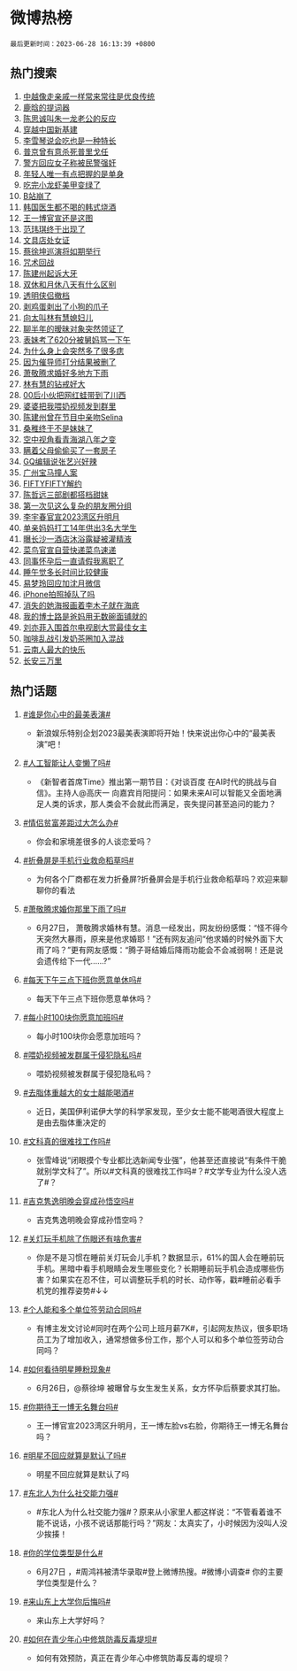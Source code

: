 # 微博热榜

`最后更新时间：2023-06-28 16:13:39 +0800`

## 热门搜索

1. [中越像走亲戚一样常来常往是优良传统](https://m.weibo.cn/search?containerid=100103type%3D1%26t%3D10%26q%3D%23%E4%B8%AD%E8%B6%8A%E5%83%8F%E8%B5%B0%E4%BA%B2%E6%88%9A%E4%B8%80%E6%A0%B7%E5%B8%B8%E6%9D%A5%E5%B8%B8%E5%BE%80%E6%98%AF%E4%BC%98%E8%89%AF%E4%BC%A0%E7%BB%9F%23&stream_entry_id=51&isnewpage=1&extparam=seat%3D1%26dgr%3D0%26stream_entry_id%3D51%26c_type%3D51%26filter_type%3Drealtimehot%26pos%3D0%26cate%3D10103%26display_time%3D1687940018%26pre_seqid%3D168794001830001806183&luicode=10000011&lfid=106003type%253D25%2526t%253D3%2526disable_hot%253D1%2526filter_type%253Drealtimehot)
1. [鹿晗的提词器](https://m.weibo.cn/search?containerid=100103type%3D1%26t%3D10%26q%3D%23%E9%B9%BF%E6%99%97%E7%9A%84%E6%8F%90%E8%AF%8D%E5%99%A8%23&stream_entry_id=31&isnewpage=1&extparam=seat%3D1%26lcate%3D5001%26filter_type%3Drealtimehot%26stream_entry_id%3D31%26q%3D%2523%25E9%25B9%25BF%25E6%2599%2597%25E7%259A%2584%25E6%258F%2590%25E8%25AF%258D%25E5%2599%25A8%2523%26dgr%3D0%26flag%3D1%26c_type%3D31%26cate%3D5001%26realpos%3D1%26band_rank%3D1%26pos%3D0%26display_time%3D1687940018%26pre_seqid%3D168794001830001806183&luicode=10000011&lfid=106003type%253D25%2526t%253D3%2526disable_hot%253D1%2526filter_type%253Drealtimehot)
1. [陈思诚叫朱一龙老公的反应](https://m.weibo.cn/search?containerid=100103type%3D1%26t%3D10%26q%3D%23%E9%99%88%E6%80%9D%E8%AF%9A%E5%8F%AB%E6%9C%B1%E4%B8%80%E9%BE%99%E8%80%81%E5%85%AC%E7%9A%84%E5%8F%8D%E5%BA%94%23&stream_entry_id=31&isnewpage=1&extparam=seat%3D1%26lcate%3D5001%26filter_type%3Drealtimehot%26stream_entry_id%3D31%26q%3D%2523%25E9%2599%2588%25E6%2580%259D%25E8%25AF%259A%25E5%258F%25AB%25E6%259C%25B1%25E4%25B8%2580%25E9%25BE%2599%25E8%2580%2581%25E5%2585%25AC%25E7%259A%2584%25E5%258F%258D%25E5%25BA%2594%2523%26dgr%3D0%26flag%3D1%26c_type%3D31%26cate%3D5001%26realpos%3D2%26band_rank%3D2%26pos%3D1%26display_time%3D1687940018%26pre_seqid%3D168794001830001806183&luicode=10000011&lfid=106003type%253D25%2526t%253D3%2526disable_hot%253D1%2526filter_type%253Drealtimehot)
1. [穿越中国新基建](https://m.weibo.cn/search?containerid=100103type%3D1%26t%3D10%26q%3D%23%E7%A9%BF%E8%B6%8A%E4%B8%AD%E5%9B%BD%E6%96%B0%E5%9F%BA%E5%BB%BA%23&stream_entry_id=31&isnewpage=1&extparam=seat%3D1%26lcate%3D5001%26filter_type%3Drealtimehot%26stream_entry_id%3D31%26q%3D%2523%25E7%25A9%25BF%25E8%25B6%258A%25E4%25B8%25AD%25E5%259B%25BD%25E6%2596%25B0%25E5%259F%25BA%25E5%25BB%25BA%2523%26dgr%3D0%26flag%3D0%26c_type%3D31%26cate%3D5001%26realpos%3D3%26band_rank%3D3%26pos%3D2%26display_time%3D1687940018%26pre_seqid%3D168794001830001806183&luicode=10000011&lfid=106003type%253D25%2526t%253D3%2526disable_hot%253D1%2526filter_type%253Drealtimehot)
1. [李雪琴说会吃也是一种特长](https://m.weibo.cn/search?containerid=100103type%3D1%26t%3D10%26q%3D%23%E6%9D%8E%E9%9B%AA%E7%90%B4%E8%AF%B4%E4%BC%9A%E5%90%83%E4%B9%9F%E6%98%AF%E4%B8%80%E7%A7%8D%E7%89%B9%E9%95%BF%23&stream_entry_id=31&isnewpage=1&extparam=seat%3D1%26is_ad_pos%3D1%26lcate%3D5001%26filter_type%3Drealtimehot%26topic_ad%3D1%26stream_entry_id%3D31%26q%3D%2523%25E6%259D%258E%25E9%259B%25AA%25E7%2590%25B4%25E8%25AF%25B4%25E4%25BC%259A%25E5%2590%2583%25E4%25B9%259F%25E6%2598%25AF%25E4%25B8%2580%25E7%25A7%258D%25E7%2589%25B9%25E9%2595%25BF%2523%26dgr%3D0%26c_type%3D31%26adid%3D194562%26cate%3D5001%26band_rank%3D4%26pos%3D3%26display_time%3D1687940018%26pre_seqid%3D168794001830001806183&luicode=10000011&lfid=106003type%253D25%2526t%253D3%2526disable_hot%253D1%2526filter_type%253Drealtimehot)
1. [普京曾有意杀死普里戈任](https://m.weibo.cn/search?containerid=100103type%3D1%26t%3D10%26q%3D%23%E6%99%AE%E4%BA%AC%E6%9B%BE%E6%9C%89%E6%84%8F%E6%9D%80%E6%AD%BB%E6%99%AE%E9%87%8C%E6%88%88%E4%BB%BB%23&stream_entry_id=31&isnewpage=1&extparam=seat%3D1%26lcate%3D5001%26filter_type%3Drealtimehot%26stream_entry_id%3D31%26q%3D%2523%25E6%2599%25AE%25E4%25BA%25AC%25E6%259B%25BE%25E6%259C%2589%25E6%2584%258F%25E6%259D%2580%25E6%25AD%25BB%25E6%2599%25AE%25E9%2587%258C%25E6%2588%2588%25E4%25BB%25BB%2523%26dgr%3D0%26flag%3D2%26c_type%3D31%26cate%3D5001%26realpos%3D4%26band_rank%3D4%26pos%3D4%26display_time%3D1687940018%26pre_seqid%3D168794001830001806183&luicode=10000011&lfid=106003type%253D25%2526t%253D3%2526disable_hot%253D1%2526filter_type%253Drealtimehot)
1. [警方回应女子称被民警强奸](https://m.weibo.cn/search?containerid=100103type%3D1%26t%3D10%26q%3D%23%E8%AD%A6%E6%96%B9%E5%9B%9E%E5%BA%94%E5%A5%B3%E5%AD%90%E7%A7%B0%E8%A2%AB%E6%B0%91%E8%AD%A6%E5%BC%BA%E5%A5%B8%23&stream_entry_id=31&isnewpage=1&extparam=seat%3D1%26lcate%3D5001%26filter_type%3Drealtimehot%26stream_entry_id%3D31%26q%3D%2523%25E8%25AD%25A6%25E6%2596%25B9%25E5%259B%259E%25E5%25BA%2594%25E5%25A5%25B3%25E5%25AD%2590%25E7%25A7%25B0%25E8%25A2%25AB%25E6%25B0%2591%25E8%25AD%25A6%25E5%25BC%25BA%25E5%25A5%25B8%2523%26dgr%3D0%26flag%3D1%26c_type%3D31%26cate%3D5001%26realpos%3D5%26band_rank%3D5%26pos%3D5%26display_time%3D1687940018%26pre_seqid%3D168794001830001806183&luicode=10000011&lfid=106003type%253D25%2526t%253D3%2526disable_hot%253D1%2526filter_type%253Drealtimehot)
1. [年轻人唯一有点把握的是单身](https://m.weibo.cn/search?containerid=100103type%3D1%26t%3D10%26q%3D%E5%B9%B4%E8%BD%BB%E4%BA%BA%E5%94%AF%E4%B8%80%E6%9C%89%E7%82%B9%E6%8A%8A%E6%8F%A1%E7%9A%84%E6%98%AF%E5%8D%95%E8%BA%AB&stream_entry_id=31&isnewpage=1&extparam=seat%3D1%26lcate%3D5001%26filter_type%3Drealtimehot%26stream_entry_id%3D31%26q%3D%25E5%25B9%25B4%25E8%25BD%25BB%25E4%25BA%25BA%25E5%2594%25AF%25E4%25B8%2580%25E6%259C%2589%25E7%2582%25B9%25E6%258A%258A%25E6%258F%25A1%25E7%259A%2584%25E6%2598%25AF%25E5%258D%2595%25E8%25BA%25AB%26dgr%3D0%26flag%3D0%26c_type%3D31%26cate%3D5001%26realpos%3D6%26band_rank%3D6%26pos%3D6%26display_time%3D1687940018%26pre_seqid%3D168794001830001806183&luicode=10000011&lfid=106003type%253D25%2526t%253D3%2526disable_hot%253D1%2526filter_type%253Drealtimehot)
1. [吃完小龙虾美甲变绿了](https://m.weibo.cn/search?containerid=100103type%3D1%26t%3D10%26q%3D%23%E5%90%83%E5%AE%8C%E5%B0%8F%E9%BE%99%E8%99%BE%E7%BE%8E%E7%94%B2%E5%8F%98%E7%BB%BF%E4%BA%86%23&stream_entry_id=31&isnewpage=1&extparam=seat%3D1%26lcate%3D5001%26filter_type%3Drealtimehot%26stream_entry_id%3D31%26q%3D%2523%25E5%2590%2583%25E5%25AE%258C%25E5%25B0%258F%25E9%25BE%2599%25E8%2599%25BE%25E7%25BE%258E%25E7%2594%25B2%25E5%258F%2598%25E7%25BB%25BF%25E4%25BA%2586%2523%26dgr%3D0%26flag%3D0%26c_type%3D31%26cate%3D5001%26realpos%3D7%26band_rank%3D7%26pos%3D7%26display_time%3D1687940018%26pre_seqid%3D168794001830001806183&luicode=10000011&lfid=106003type%253D25%2526t%253D3%2526disable_hot%253D1%2526filter_type%253Drealtimehot)
1. [B站崩了](https://m.weibo.cn/search?containerid=100103type%3D1%26t%3D10%26q%3DB%E7%AB%99%E5%B4%A9%E4%BA%86&stream_entry_id=31&isnewpage=1&extparam=seat%3D1%26lcate%3D5001%26filter_type%3Drealtimehot%26stream_entry_id%3D31%26q%3DB%25E7%25AB%2599%25E5%25B4%25A9%25E4%25BA%2586%26dgr%3D0%26flag%3D0%26c_type%3D31%26cate%3D5001%26realpos%3D8%26band_rank%3D8%26pos%3D8%26display_time%3D1687940018%26pre_seqid%3D168794001830001806183&luicode=10000011&lfid=106003type%253D25%2526t%253D3%2526disable_hot%253D1%2526filter_type%253Drealtimehot)
1. [韩国医生都不喝的韩式烧酒](https://m.weibo.cn/search?containerid=100103type%3D1%26t%3D10%26q%3D%E9%9F%A9%E5%9B%BD%E5%8C%BB%E7%94%9F%E9%83%BD%E4%B8%8D%E5%96%9D%E7%9A%84%E9%9F%A9%E5%BC%8F%E7%83%A7%E9%85%92&stream_entry_id=31&isnewpage=1&extparam=seat%3D1%26lcate%3D5001%26filter_type%3Drealtimehot%26stream_entry_id%3D31%26q%3D%25E9%259F%25A9%25E5%259B%25BD%25E5%258C%25BB%25E7%2594%259F%25E9%2583%25BD%25E4%25B8%258D%25E5%2596%259D%25E7%259A%2584%25E9%259F%25A9%25E5%25BC%258F%25E7%2583%25A7%25E9%2585%2592%26dgr%3D0%26flag%3D1%26c_type%3D31%26cate%3D5001%26realpos%3D9%26band_rank%3D9%26pos%3D9%26display_time%3D1687940018%26pre_seqid%3D168794001830001806183&luicode=10000011&lfid=106003type%253D25%2526t%253D3%2526disable_hot%253D1%2526filter_type%253Drealtimehot)
1. [王一博官宣还是这图](https://m.weibo.cn/search?containerid=100103type%3D1%26t%3D10%26q%3D%23%E7%8E%8B%E4%B8%80%E5%8D%9A%E5%AE%98%E5%AE%A3%E8%BF%98%E6%98%AF%E8%BF%99%E5%9B%BE%23&stream_entry_id=31&isnewpage=1&extparam=seat%3D1%26lcate%3D5001%26filter_type%3Drealtimehot%26stream_entry_id%3D31%26q%3D%2523%25E7%258E%258B%25E4%25B8%2580%25E5%258D%259A%25E5%25AE%2598%25E5%25AE%25A3%25E8%25BF%2598%25E6%2598%25AF%25E8%25BF%2599%25E5%259B%25BE%2523%26dgr%3D0%26flag%3D16%26c_type%3D31%26cate%3D5001%26realpos%3D10%26band_rank%3D10%26pos%3D10%26display_time%3D1687940018%26pre_seqid%3D168794001830001806183&luicode=10000011&lfid=106003type%253D25%2526t%253D3%2526disable_hot%253D1%2526filter_type%253Drealtimehot)
1. [范玮琪终于出现了](https://m.weibo.cn/search?containerid=100103type%3D1%26t%3D10%26q%3D%23%E8%8C%83%E7%8E%AE%E7%90%AA%E7%BB%88%E4%BA%8E%E5%87%BA%E7%8E%B0%E4%BA%86%23&stream_entry_id=31&isnewpage=1&extparam=seat%3D1%26lcate%3D5001%26filter_type%3Drealtimehot%26stream_entry_id%3D31%26q%3D%2523%25E8%258C%2583%25E7%258E%25AE%25E7%2590%25AA%25E7%25BB%2588%25E4%25BA%258E%25E5%2587%25BA%25E7%258E%25B0%25E4%25BA%2586%2523%26dgr%3D0%26flag%3D1%26c_type%3D31%26cate%3D5001%26realpos%3D11%26band_rank%3D11%26pos%3D11%26display_time%3D1687940018%26pre_seqid%3D168794001830001806183&luicode=10000011&lfid=106003type%253D25%2526t%253D3%2526disable_hot%253D1%2526filter_type%253Drealtimehot)
1. [文具店处女证](https://m.weibo.cn/search?containerid=100103type%3D1%26t%3D10%26q%3D%23%E6%96%87%E5%85%B7%E5%BA%97%E5%A4%84%E5%A5%B3%E8%AF%81%23&stream_entry_id=31&isnewpage=1&extparam=seat%3D1%26lcate%3D5001%26filter_type%3Drealtimehot%26stream_entry_id%3D31%26q%3D%2523%25E6%2596%2587%25E5%2585%25B7%25E5%25BA%2597%25E5%25A4%2584%25E5%25A5%25B3%25E8%25AF%2581%2523%26dgr%3D0%26flag%3D2%26c_type%3D31%26cate%3D5001%26realpos%3D12%26band_rank%3D12%26pos%3D12%26display_time%3D1687940018%26pre_seqid%3D168794001830001806183&luicode=10000011&lfid=106003type%253D25%2526t%253D3%2526disable_hot%253D1%2526filter_type%253Drealtimehot)
1. [蔡徐坤巡演将如期举行](https://m.weibo.cn/search?containerid=100103type%3D1%26t%3D10%26q%3D%E8%94%A1%E5%BE%90%E5%9D%A4%E5%B7%A1%E6%BC%94%E5%B0%86%E5%A6%82%E6%9C%9F%E4%B8%BE%E8%A1%8C&stream_entry_id=31&isnewpage=1&extparam=seat%3D1%26lcate%3D5001%26filter_type%3Drealtimehot%26stream_entry_id%3D31%26q%3D%25E8%2594%25A1%25E5%25BE%2590%25E5%259D%25A4%25E5%25B7%25A1%25E6%25BC%2594%25E5%25B0%2586%25E5%25A6%2582%25E6%259C%259F%25E4%25B8%25BE%25E8%25A1%258C%26dgr%3D0%26flag%3D1%26c_type%3D31%26cate%3D5001%26realpos%3D13%26band_rank%3D13%26pos%3D13%26display_time%3D1687940018%26pre_seqid%3D168794001830001806183&luicode=10000011&lfid=106003type%253D25%2526t%253D3%2526disable_hot%253D1%2526filter_type%253Drealtimehot)
1. [咒术回战](https://m.weibo.cn/search?containerid=100103type%3D1%26t%3D10%26q%3D%E5%92%92%E6%9C%AF%E5%9B%9E%E6%88%98&stream_entry_id=31&isnewpage=1&extparam=seat%3D1%26lcate%3D5001%26filter_type%3Drealtimehot%26stream_entry_id%3D31%26q%3D%25E5%2592%2592%25E6%259C%25AF%25E5%259B%259E%25E6%2588%2598%26dgr%3D0%26flag%3D1%26c_type%3D31%26cate%3D5001%26realpos%3D14%26band_rank%3D14%26pos%3D14%26display_time%3D1687940018%26pre_seqid%3D168794001830001806183&luicode=10000011&lfid=106003type%253D25%2526t%253D3%2526disable_hot%253D1%2526filter_type%253Drealtimehot)
1. [陈建州起诉大牙](https://m.weibo.cn/search?containerid=100103type%3D1%26t%3D10%26q%3D%23%E9%99%88%E5%BB%BA%E5%B7%9E%E8%B5%B7%E8%AF%89%E5%A4%A7%E7%89%99%23&stream_entry_id=31&isnewpage=1&extparam=seat%3D1%26lcate%3D5001%26filter_type%3Drealtimehot%26stream_entry_id%3D31%26q%3D%2523%25E9%2599%2588%25E5%25BB%25BA%25E5%25B7%259E%25E8%25B5%25B7%25E8%25AF%2589%25E5%25A4%25A7%25E7%2589%2599%2523%26dgr%3D0%26flag%3D1%26c_type%3D31%26cate%3D5001%26realpos%3D15%26band_rank%3D15%26pos%3D15%26display_time%3D1687940018%26pre_seqid%3D168794001830001806183&luicode=10000011&lfid=106003type%253D25%2526t%253D3%2526disable_hot%253D1%2526filter_type%253Drealtimehot)
1. [双休和月休八天有什么区别](https://m.weibo.cn/search?containerid=100103type%3D1%26t%3D10%26q%3D%23%E5%8F%8C%E4%BC%91%E5%92%8C%E6%9C%88%E4%BC%91%E5%85%AB%E5%A4%A9%E6%9C%89%E4%BB%80%E4%B9%88%E5%8C%BA%E5%88%AB%23&stream_entry_id=31&isnewpage=1&extparam=seat%3D1%26lcate%3D5001%26filter_type%3Drealtimehot%26stream_entry_id%3D31%26q%3D%2523%25E5%258F%258C%25E4%25BC%2591%25E5%2592%258C%25E6%259C%2588%25E4%25BC%2591%25E5%2585%25AB%25E5%25A4%25A9%25E6%259C%2589%25E4%25BB%2580%25E4%25B9%2588%25E5%258C%25BA%25E5%2588%25AB%2523%26dgr%3D0%26flag%3D0%26c_type%3D31%26cate%3D5001%26realpos%3D16%26band_rank%3D16%26pos%3D16%26display_time%3D1687940018%26pre_seqid%3D168794001830001806183&luicode=10000011&lfid=106003type%253D25%2526t%253D3%2526disable_hot%253D1%2526filter_type%253Drealtimehot)
1. [透明侠侣撤档](https://m.weibo.cn/search?containerid=100103type%3D1%26t%3D10%26q%3D%E9%80%8F%E6%98%8E%E4%BE%A0%E4%BE%A3%E6%92%A4%E6%A1%A3&stream_entry_id=31&isnewpage=1&extparam=seat%3D1%26lcate%3D5001%26filter_type%3Drealtimehot%26stream_entry_id%3D31%26q%3D%25E9%2580%258F%25E6%2598%258E%25E4%25BE%25A0%25E4%25BE%25A3%25E6%2592%25A4%25E6%25A1%25A3%26dgr%3D0%26flag%3D1%26c_type%3D31%26cate%3D5001%26realpos%3D17%26band_rank%3D17%26pos%3D17%26display_time%3D1687940018%26pre_seqid%3D168794001830001806183&luicode=10000011&lfid=106003type%253D25%2526t%253D3%2526disable_hot%253D1%2526filter_type%253Drealtimehot)
1. [剥鸡蛋剥出了小狗的爪子](https://m.weibo.cn/search?containerid=100103type%3D1%26t%3D10%26q%3D%23%E5%89%A5%E9%B8%A1%E8%9B%8B%E5%89%A5%E5%87%BA%E4%BA%86%E5%B0%8F%E7%8B%97%E7%9A%84%E7%88%AA%E5%AD%90%23&stream_entry_id=31&isnewpage=1&extparam=seat%3D1%26lcate%3D5001%26filter_type%3Drealtimehot%26stream_entry_id%3D31%26q%3D%2523%25E5%2589%25A5%25E9%25B8%25A1%25E8%259B%258B%25E5%2589%25A5%25E5%2587%25BA%25E4%25BA%2586%25E5%25B0%258F%25E7%258B%2597%25E7%259A%2584%25E7%2588%25AA%25E5%25AD%2590%2523%26dgr%3D0%26flag%3D1%26c_type%3D31%26cate%3D5001%26realpos%3D18%26band_rank%3D18%26pos%3D18%26display_time%3D1687940018%26pre_seqid%3D168794001830001806183&luicode=10000011&lfid=106003type%253D25%2526t%253D3%2526disable_hot%253D1%2526filter_type%253Drealtimehot)
1. [向太叫林有慧媳妇儿](https://m.weibo.cn/search?containerid=100103type%3D1%26t%3D10%26q%3D%23%E5%90%91%E5%A4%AA%E5%8F%AB%E6%9E%97%E6%9C%89%E6%85%A7%E5%AA%B3%E5%A6%87%E5%84%BF%23&stream_entry_id=31&isnewpage=1&extparam=seat%3D1%26lcate%3D5001%26filter_type%3Drealtimehot%26stream_entry_id%3D31%26q%3D%2523%25E5%2590%2591%25E5%25A4%25AA%25E5%258F%25AB%25E6%259E%2597%25E6%259C%2589%25E6%2585%25A7%25E5%25AA%25B3%25E5%25A6%2587%25E5%2584%25BF%2523%26dgr%3D0%26flag%3D0%26c_type%3D31%26cate%3D5001%26realpos%3D19%26band_rank%3D19%26pos%3D19%26display_time%3D1687940018%26pre_seqid%3D168794001830001806183&luicode=10000011&lfid=106003type%253D25%2526t%253D3%2526disable_hot%253D1%2526filter_type%253Drealtimehot)
1. [聊半年的暧昧对象突然领证了](https://m.weibo.cn/search?containerid=100103type%3D1%26t%3D10%26q%3D%23%E8%81%8A%E5%8D%8A%E5%B9%B4%E7%9A%84%E6%9A%A7%E6%98%A7%E5%AF%B9%E8%B1%A1%E7%AA%81%E7%84%B6%E9%A2%86%E8%AF%81%E4%BA%86%23&stream_entry_id=31&isnewpage=1&extparam=seat%3D1%26lcate%3D5001%26filter_type%3Drealtimehot%26stream_entry_id%3D31%26q%3D%2523%25E8%2581%258A%25E5%258D%258A%25E5%25B9%25B4%25E7%259A%2584%25E6%259A%25A7%25E6%2598%25A7%25E5%25AF%25B9%25E8%25B1%25A1%25E7%25AA%2581%25E7%2584%25B6%25E9%25A2%2586%25E8%25AF%2581%25E4%25BA%2586%2523%26dgr%3D0%26flag%3D0%26c_type%3D31%26cate%3D5001%26realpos%3D20%26band_rank%3D20%26pos%3D20%26display_time%3D1687940018%26pre_seqid%3D168794001830001806183&luicode=10000011&lfid=106003type%253D25%2526t%253D3%2526disable_hot%253D1%2526filter_type%253Drealtimehot)
1. [表妹考了620分被舅妈骂一下午](https://m.weibo.cn/search?containerid=100103type%3D1%26t%3D10%26q%3D%23%E8%A1%A8%E5%A6%B9%E8%80%83%E4%BA%86620%E5%88%86%E8%A2%AB%E8%88%85%E5%A6%88%E9%AA%82%E4%B8%80%E4%B8%8B%E5%8D%88%23&stream_entry_id=31&isnewpage=1&extparam=seat%3D1%26lcate%3D5001%26filter_type%3Drealtimehot%26stream_entry_id%3D31%26q%3D%2523%25E8%25A1%25A8%25E5%25A6%25B9%25E8%2580%2583%25E4%25BA%2586620%25E5%2588%2586%25E8%25A2%25AB%25E8%2588%2585%25E5%25A6%2588%25E9%25AA%2582%25E4%25B8%2580%25E4%25B8%258B%25E5%258D%2588%2523%26dgr%3D0%26flag%3D2%26c_type%3D31%26cate%3D5001%26realpos%3D21%26band_rank%3D21%26pos%3D21%26display_time%3D1687940018%26pre_seqid%3D168794001830001806183&luicode=10000011&lfid=106003type%253D25%2526t%253D3%2526disable_hot%253D1%2526filter_type%253Drealtimehot)
1. [为什么身上会突然多了很多痣](https://m.weibo.cn/search?containerid=100103type%3D1%26t%3D10%26q%3D%23%E4%B8%BA%E4%BB%80%E4%B9%88%E8%BA%AB%E4%B8%8A%E4%BC%9A%E7%AA%81%E7%84%B6%E5%A4%9A%E4%BA%86%E5%BE%88%E5%A4%9A%E7%97%A3%23&stream_entry_id=31&isnewpage=1&extparam=seat%3D1%26lcate%3D5001%26filter_type%3Drealtimehot%26stream_entry_id%3D31%26q%3D%2523%25E4%25B8%25BA%25E4%25BB%2580%25E4%25B9%2588%25E8%25BA%25AB%25E4%25B8%258A%25E4%25BC%259A%25E7%25AA%2581%25E7%2584%25B6%25E5%25A4%259A%25E4%25BA%2586%25E5%25BE%2588%25E5%25A4%259A%25E7%2597%25A3%2523%26dgr%3D0%26flag%3D1%26c_type%3D31%26cate%3D5001%26realpos%3D22%26band_rank%3D22%26pos%3D22%26display_time%3D1687940018%26pre_seqid%3D168794001830001806183&luicode=10000011&lfid=106003type%253D25%2526t%253D3%2526disable_hot%253D1%2526filter_type%253Drealtimehot)
1. [因为催导师打分结果被删了](https://m.weibo.cn/search?containerid=100103type%3D1%26t%3D10%26q%3D%23%E5%9B%A0%E4%B8%BA%E5%82%AC%E5%AF%BC%E5%B8%88%E6%89%93%E5%88%86%E7%BB%93%E6%9E%9C%E8%A2%AB%E5%88%A0%E4%BA%86%23&stream_entry_id=31&isnewpage=1&extparam=seat%3D1%26lcate%3D5001%26filter_type%3Drealtimehot%26stream_entry_id%3D31%26q%3D%2523%25E5%259B%25A0%25E4%25B8%25BA%25E5%2582%25AC%25E5%25AF%25BC%25E5%25B8%2588%25E6%2589%2593%25E5%2588%2586%25E7%25BB%2593%25E6%259E%259C%25E8%25A2%25AB%25E5%2588%25A0%25E4%25BA%2586%2523%26dgr%3D0%26flag%3D1%26c_type%3D31%26cate%3D5001%26realpos%3D23%26band_rank%3D23%26pos%3D23%26display_time%3D1687940018%26pre_seqid%3D168794001830001806183&luicode=10000011&lfid=106003type%253D25%2526t%253D3%2526disable_hot%253D1%2526filter_type%253Drealtimehot)
1. [萧敬腾求婚好多地方下雨](https://m.weibo.cn/search?containerid=100103type%3D1%26t%3D10%26q%3D%E8%90%A7%E6%95%AC%E8%85%BE%E6%B1%82%E5%A9%9A%E5%A5%BD%E5%A4%9A%E5%9C%B0%E6%96%B9%E4%B8%8B%E9%9B%A8&stream_entry_id=31&isnewpage=1&extparam=seat%3D1%26lcate%3D5001%26filter_type%3Drealtimehot%26stream_entry_id%3D31%26q%3D%25E8%2590%25A7%25E6%2595%25AC%25E8%2585%25BE%25E6%25B1%2582%25E5%25A9%259A%25E5%25A5%25BD%25E5%25A4%259A%25E5%259C%25B0%25E6%2596%25B9%25E4%25B8%258B%25E9%259B%25A8%26dgr%3D0%26flag%3D2%26c_type%3D31%26cate%3D5001%26realpos%3D24%26band_rank%3D24%26pos%3D24%26display_time%3D1687940018%26pre_seqid%3D168794001830001806183&luicode=10000011&lfid=106003type%253D25%2526t%253D3%2526disable_hot%253D1%2526filter_type%253Drealtimehot)
1. [林有慧的钻戒好大](https://m.weibo.cn/search?containerid=100103type%3D1%26t%3D10%26q%3D%23%E6%9E%97%E6%9C%89%E6%85%A7%E7%9A%84%E9%92%BB%E6%88%92%E5%A5%BD%E5%A4%A7%23&stream_entry_id=31&isnewpage=1&extparam=seat%3D1%26lcate%3D5001%26filter_type%3Drealtimehot%26stream_entry_id%3D31%26q%3D%2523%25E6%259E%2597%25E6%259C%2589%25E6%2585%25A7%25E7%259A%2584%25E9%2592%25BB%25E6%2588%2592%25E5%25A5%25BD%25E5%25A4%25A7%2523%26dgr%3D0%26flag%3D0%26c_type%3D31%26cate%3D5001%26realpos%3D25%26band_rank%3D25%26pos%3D25%26display_time%3D1687940018%26pre_seqid%3D168794001830001806183&luicode=10000011&lfid=106003type%253D25%2526t%253D3%2526disable_hot%253D1%2526filter_type%253Drealtimehot)
1. [00后小伙把网红蛙带到了川西](https://m.weibo.cn/search?containerid=100103type%3D1%26t%3D10%26q%3D%2300%E5%90%8E%E5%B0%8F%E4%BC%99%E6%8A%8A%E7%BD%91%E7%BA%A2%E8%9B%99%E5%B8%A6%E5%88%B0%E4%BA%86%E5%B7%9D%E8%A5%BF%23&stream_entry_id=31&isnewpage=1&extparam=seat%3D1%26lcate%3D5001%26filter_type%3Drealtimehot%26stream_entry_id%3D31%26q%3D%252300%25E5%2590%258E%25E5%25B0%258F%25E4%25BC%2599%25E6%258A%258A%25E7%25BD%2591%25E7%25BA%25A2%25E8%259B%2599%25E5%25B8%25A6%25E5%2588%25B0%25E4%25BA%2586%25E5%25B7%259D%25E8%25A5%25BF%2523%26dgr%3D0%26flag%3D32768%26c_type%3D31%26cate%3D5001%26realpos%3D26%26band_rank%3D26%26pos%3D26%26display_time%3D1687940018%26pre_seqid%3D168794001830001806183&luicode=10000011&lfid=106003type%253D25%2526t%253D3%2526disable_hot%253D1%2526filter_type%253Drealtimehot)
1. [婆婆把我喂奶视频发到群里](https://m.weibo.cn/search?containerid=100103type%3D1%26t%3D10%26q%3D%23%E5%A9%86%E5%A9%86%E6%8A%8A%E6%88%91%E5%96%82%E5%A5%B6%E8%A7%86%E9%A2%91%E5%8F%91%E5%88%B0%E7%BE%A4%E9%87%8C%23&stream_entry_id=31&isnewpage=1&extparam=seat%3D1%26lcate%3D5001%26filter_type%3Drealtimehot%26stream_entry_id%3D31%26q%3D%2523%25E5%25A9%2586%25E5%25A9%2586%25E6%258A%258A%25E6%2588%2591%25E5%2596%2582%25E5%25A5%25B6%25E8%25A7%2586%25E9%25A2%2591%25E5%258F%2591%25E5%2588%25B0%25E7%25BE%25A4%25E9%2587%258C%2523%26dgr%3D0%26flag%3D0%26c_type%3D31%26cate%3D5001%26realpos%3D27%26band_rank%3D27%26pos%3D27%26display_time%3D1687940018%26pre_seqid%3D168794001830001806183&luicode=10000011&lfid=106003type%253D25%2526t%253D3%2526disable_hot%253D1%2526filter_type%253Drealtimehot)
1. [陈建州曾在节目中亲吻Selina](https://m.weibo.cn/search?containerid=100103type%3D1%26t%3D10%26q%3D%23%E9%99%88%E5%BB%BA%E5%B7%9E%E6%9B%BE%E5%9C%A8%E8%8A%82%E7%9B%AE%E4%B8%AD%E4%BA%B2%E5%90%BBSelina%23&stream_entry_id=31&isnewpage=1&extparam=seat%3D1%26lcate%3D5001%26filter_type%3Drealtimehot%26stream_entry_id%3D31%26q%3D%2523%25E9%2599%2588%25E5%25BB%25BA%25E5%25B7%259E%25E6%259B%25BE%25E5%259C%25A8%25E8%258A%2582%25E7%259B%25AE%25E4%25B8%25AD%25E4%25BA%25B2%25E5%2590%25BBSelina%2523%26dgr%3D0%26flag%3D0%26c_type%3D31%26cate%3D5001%26realpos%3D28%26band_rank%3D28%26pos%3D28%26display_time%3D1687940018%26pre_seqid%3D168794001830001806183&luicode=10000011&lfid=106003type%253D25%2526t%253D3%2526disable_hot%253D1%2526filter_type%253Drealtimehot)
1. [桑稚终于不是妹妹了](https://m.weibo.cn/search?containerid=100103type%3D1%26t%3D10%26q%3D%23%E6%A1%91%E7%A8%9A%E7%BB%88%E4%BA%8E%E4%B8%8D%E6%98%AF%E5%A6%B9%E5%A6%B9%E4%BA%86%23&stream_entry_id=31&isnewpage=1&extparam=seat%3D1%26lcate%3D5001%26filter_type%3Drealtimehot%26stream_entry_id%3D31%26q%3D%2523%25E6%25A1%2591%25E7%25A8%259A%25E7%25BB%2588%25E4%25BA%258E%25E4%25B8%258D%25E6%2598%25AF%25E5%25A6%25B9%25E5%25A6%25B9%25E4%25BA%2586%2523%26dgr%3D0%26flag%3D1%26c_type%3D31%26cate%3D5001%26realpos%3D29%26band_rank%3D29%26pos%3D29%26display_time%3D1687940018%26pre_seqid%3D168794001830001806183&luicode=10000011&lfid=106003type%253D25%2526t%253D3%2526disable_hot%253D1%2526filter_type%253Drealtimehot)
1. [空中视角看青海湖八年之变](https://m.weibo.cn/search?containerid=100103type%3D1%26t%3D10%26q%3D%23%E7%A9%BA%E4%B8%AD%E8%A7%86%E8%A7%92%E7%9C%8B%E9%9D%92%E6%B5%B7%E6%B9%96%E5%85%AB%E5%B9%B4%E4%B9%8B%E5%8F%98%23&stream_entry_id=31&isnewpage=1&extparam=seat%3D1%26lcate%3D5001%26filter_type%3Drealtimehot%26stream_entry_id%3D31%26q%3D%2523%25E7%25A9%25BA%25E4%25B8%25AD%25E8%25A7%2586%25E8%25A7%2592%25E7%259C%258B%25E9%259D%2592%25E6%25B5%25B7%25E6%25B9%2596%25E5%2585%25AB%25E5%25B9%25B4%25E4%25B9%258B%25E5%258F%2598%2523%26dgr%3D0%26flag%3D32768%26c_type%3D31%26cate%3D5001%26realpos%3D30%26band_rank%3D30%26pos%3D30%26display_time%3D1687940018%26pre_seqid%3D168794001830001806183&luicode=10000011&lfid=106003type%253D25%2526t%253D3%2526disable_hot%253D1%2526filter_type%253Drealtimehot)
1. [瞒着父母偷偷买了一套房子](https://m.weibo.cn/search?containerid=100103type%3D1%26t%3D10%26q%3D%23%E7%9E%92%E7%9D%80%E7%88%B6%E6%AF%8D%E5%81%B7%E5%81%B7%E4%B9%B0%E4%BA%86%E4%B8%80%E5%A5%97%E6%88%BF%E5%AD%90%23&stream_entry_id=31&isnewpage=1&extparam=seat%3D1%26lcate%3D5001%26filter_type%3Drealtimehot%26stream_entry_id%3D31%26q%3D%2523%25E7%259E%2592%25E7%259D%2580%25E7%2588%25B6%25E6%25AF%258D%25E5%2581%25B7%25E5%2581%25B7%25E4%25B9%25B0%25E4%25BA%2586%25E4%25B8%2580%25E5%25A5%2597%25E6%2588%25BF%25E5%25AD%2590%2523%26dgr%3D0%26flag%3D1%26c_type%3D31%26cate%3D5001%26realpos%3D31%26band_rank%3D31%26pos%3D31%26display_time%3D1687940018%26pre_seqid%3D168794001830001806183&luicode=10000011&lfid=106003type%253D25%2526t%253D3%2526disable_hot%253D1%2526filter_type%253Drealtimehot)
1. [GQ编辑说张艺兴好辣](https://m.weibo.cn/search?containerid=100103type%3D1%26t%3D10%26q%3D%23GQ%E7%BC%96%E8%BE%91%E8%AF%B4%E5%BC%A0%E8%89%BA%E5%85%B4%E5%A5%BD%E8%BE%A3%23&stream_entry_id=31&isnewpage=1&extparam=seat%3D1%26lcate%3D5001%26filter_type%3Drealtimehot%26stream_entry_id%3D31%26q%3D%2523GQ%25E7%25BC%2596%25E8%25BE%2591%25E8%25AF%25B4%25E5%25BC%25A0%25E8%2589%25BA%25E5%2585%25B4%25E5%25A5%25BD%25E8%25BE%25A3%2523%26dgr%3D0%26flag%3D0%26c_type%3D31%26cate%3D5001%26realpos%3D32%26band_rank%3D32%26pos%3D32%26display_time%3D1687940018%26pre_seqid%3D168794001830001806183&luicode=10000011&lfid=106003type%253D25%2526t%253D3%2526disable_hot%253D1%2526filter_type%253Drealtimehot)
1. [广州宝马撞人案](https://m.weibo.cn/search?containerid=100103type%3D1%26t%3D10%26q%3D%23%E5%B9%BF%E5%B7%9E%E5%AE%9D%E9%A9%AC%E6%92%9E%E4%BA%BA%E6%A1%88%23&stream_entry_id=31&isnewpage=1&extparam=seat%3D1%26lcate%3D5001%26filter_type%3Drealtimehot%26stream_entry_id%3D31%26q%3D%2523%25E5%25B9%25BF%25E5%25B7%259E%25E5%25AE%259D%25E9%25A9%25AC%25E6%2592%259E%25E4%25BA%25BA%25E6%25A1%2588%2523%26dgr%3D0%26flag%3D0%26c_type%3D31%26cate%3D5001%26realpos%3D33%26band_rank%3D33%26pos%3D33%26display_time%3D1687940018%26pre_seqid%3D168794001830001806183&luicode=10000011&lfid=106003type%253D25%2526t%253D3%2526disable_hot%253D1%2526filter_type%253Drealtimehot)
1. [FIFTYFIFTY解约](https://m.weibo.cn/search?containerid=100103type%3D1%26t%3D10%26q%3D%23FIFTYFIFTY%E8%A7%A3%E7%BA%A6%23&stream_entry_id=31&isnewpage=1&extparam=seat%3D1%26lcate%3D5001%26filter_type%3Drealtimehot%26stream_entry_id%3D31%26q%3D%2523FIFTYFIFTY%25E8%25A7%25A3%25E7%25BA%25A6%2523%26dgr%3D0%26flag%3D1%26c_type%3D31%26cate%3D5001%26realpos%3D34%26band_rank%3D34%26pos%3D34%26display_time%3D1687940018%26pre_seqid%3D168794001830001806183&luicode=10000011&lfid=106003type%253D25%2526t%253D3%2526disable_hot%253D1%2526filter_type%253Drealtimehot)
1. [陈哲远三部剧都搭档甜妹](https://m.weibo.cn/search?containerid=100103type%3D1%26t%3D10%26q%3D%23%E9%99%88%E5%93%B2%E8%BF%9C%E4%B8%89%E9%83%A8%E5%89%A7%E9%83%BD%E6%90%AD%E6%A1%A3%E7%94%9C%E5%A6%B9%23&stream_entry_id=31&isnewpage=1&extparam=seat%3D1%26lcate%3D5001%26filter_type%3Drealtimehot%26stream_entry_id%3D31%26q%3D%2523%25E9%2599%2588%25E5%2593%25B2%25E8%25BF%259C%25E4%25B8%2589%25E9%2583%25A8%25E5%2589%25A7%25E9%2583%25BD%25E6%2590%25AD%25E6%25A1%25A3%25E7%2594%259C%25E5%25A6%25B9%2523%26dgr%3D0%26flag%3D0%26c_type%3D31%26cate%3D5001%26realpos%3D35%26band_rank%3D35%26pos%3D35%26display_time%3D1687940018%26pre_seqid%3D168794001830001806183&luicode=10000011&lfid=106003type%253D25%2526t%253D3%2526disable_hot%253D1%2526filter_type%253Drealtimehot)
1. [第一次见这么复杂的朋友圈分组](https://m.weibo.cn/search?containerid=100103type%3D1%26t%3D10%26q%3D%23%E7%AC%AC%E4%B8%80%E6%AC%A1%E8%A7%81%E8%BF%99%E4%B9%88%E5%A4%8D%E6%9D%82%E7%9A%84%E6%9C%8B%E5%8F%8B%E5%9C%88%E5%88%86%E7%BB%84%23&stream_entry_id=31&isnewpage=1&extparam=seat%3D1%26lcate%3D5001%26filter_type%3Drealtimehot%26stream_entry_id%3D31%26q%3D%2523%25E7%25AC%25AC%25E4%25B8%2580%25E6%25AC%25A1%25E8%25A7%2581%25E8%25BF%2599%25E4%25B9%2588%25E5%25A4%258D%25E6%259D%2582%25E7%259A%2584%25E6%259C%258B%25E5%258F%258B%25E5%259C%2588%25E5%2588%2586%25E7%25BB%2584%2523%26dgr%3D0%26flag%3D1%26c_type%3D31%26cate%3D5001%26realpos%3D36%26band_rank%3D36%26pos%3D36%26display_time%3D1687940018%26pre_seqid%3D168794001830001806183&luicode=10000011&lfid=106003type%253D25%2526t%253D3%2526disable_hot%253D1%2526filter_type%253Drealtimehot)
1. [李宇春官宣2023湾区升明月](https://m.weibo.cn/search?containerid=100103type%3D1%26t%3D10%26q%3D%23%E6%9D%8E%E5%AE%87%E6%98%A5%E5%AE%98%E5%AE%A32023%E6%B9%BE%E5%8C%BA%E5%8D%87%E6%98%8E%E6%9C%88%23&stream_entry_id=31&isnewpage=1&extparam=seat%3D1%26lcate%3D5001%26filter_type%3Drealtimehot%26stream_entry_id%3D31%26q%3D%2523%25E6%259D%258E%25E5%25AE%2587%25E6%2598%25A5%25E5%25AE%2598%25E5%25AE%25A32023%25E6%25B9%25BE%25E5%258C%25BA%25E5%258D%2587%25E6%2598%258E%25E6%259C%2588%2523%26dgr%3D0%26flag%3D0%26c_type%3D31%26cate%3D5001%26realpos%3D37%26band_rank%3D37%26pos%3D37%26display_time%3D1687940018%26pre_seqid%3D168794001830001806183&luicode=10000011&lfid=106003type%253D25%2526t%253D3%2526disable_hot%253D1%2526filter_type%253Drealtimehot)
1. [单亲妈妈打工14年供出3名大学生](https://m.weibo.cn/search?containerid=100103type%3D1%26t%3D10%26q%3D%23%E5%8D%95%E4%BA%B2%E5%A6%88%E5%A6%88%E6%89%93%E5%B7%A514%E5%B9%B4%E4%BE%9B%E5%87%BA3%E5%90%8D%E5%A4%A7%E5%AD%A6%E7%94%9F%23&stream_entry_id=31&isnewpage=1&extparam=seat%3D1%26lcate%3D5001%26filter_type%3Drealtimehot%26stream_entry_id%3D31%26q%3D%2523%25E5%258D%2595%25E4%25BA%25B2%25E5%25A6%2588%25E5%25A6%2588%25E6%2589%2593%25E5%25B7%25A514%25E5%25B9%25B4%25E4%25BE%259B%25E5%2587%25BA3%25E5%2590%258D%25E5%25A4%25A7%25E5%25AD%25A6%25E7%2594%259F%2523%26dgr%3D0%26flag%3D32768%26c_type%3D31%26cate%3D5001%26realpos%3D38%26band_rank%3D38%26pos%3D38%26display_time%3D1687940018%26pre_seqid%3D168794001830001806183&luicode=10000011&lfid=106003type%253D25%2526t%253D3%2526disable_hot%253D1%2526filter_type%253Drealtimehot)
1. [曝长沙一酒店沐浴露疑被灌精液](https://m.weibo.cn/search?containerid=100103type%3D1%26t%3D10%26q%3D%23%E6%9B%9D%E9%95%BF%E6%B2%99%E4%B8%80%E9%85%92%E5%BA%97%E6%B2%90%E6%B5%B4%E9%9C%B2%E7%96%91%E8%A2%AB%E7%81%8C%E7%B2%BE%E6%B6%B2%23&stream_entry_id=31&isnewpage=1&extparam=seat%3D1%26lcate%3D5001%26filter_type%3Drealtimehot%26stream_entry_id%3D31%26q%3D%2523%25E6%259B%259D%25E9%2595%25BF%25E6%25B2%2599%25E4%25B8%2580%25E9%2585%2592%25E5%25BA%2597%25E6%25B2%2590%25E6%25B5%25B4%25E9%259C%25B2%25E7%2596%2591%25E8%25A2%25AB%25E7%2581%258C%25E7%25B2%25BE%25E6%25B6%25B2%2523%26dgr%3D0%26flag%3D0%26c_type%3D31%26cate%3D5001%26realpos%3D39%26band_rank%3D39%26pos%3D39%26display_time%3D1687940018%26pre_seqid%3D168794001830001806183&luicode=10000011&lfid=106003type%253D25%2526t%253D3%2526disable_hot%253D1%2526filter_type%253Drealtimehot)
1. [菜鸟官宣自营快递菜鸟速递](https://m.weibo.cn/search?containerid=100103type%3D1%26t%3D10%26q%3D%23%E8%8F%9C%E9%B8%9F%E5%AE%98%E5%AE%A3%E8%87%AA%E8%90%A5%E5%BF%AB%E9%80%92%E8%8F%9C%E9%B8%9F%E9%80%9F%E9%80%92%23&stream_entry_id=31&isnewpage=1&extparam=seat%3D1%26lcate%3D5001%26filter_type%3Drealtimehot%26dgr%3D0%26stream_entry_id%3D31%26q%3D%2523%25E8%258F%259C%25E9%25B8%259F%25E5%25AE%2598%25E5%25AE%25A3%25E8%2587%25AA%25E8%2590%25A5%25E5%25BF%25AB%25E9%2580%2592%25E8%258F%259C%25E9%25B8%259F%25E9%2580%259F%25E9%2580%2592%2523%26c_type%3D31%26flag%3D0%26adid%3D194679%26cate%3D5001%26realpos%3D40%26band_rank%3D40%26pos%3D40%26display_time%3D1687940018%26pre_seqid%3D168794001830001806183&luicode=10000011&lfid=106003type%253D25%2526t%253D3%2526disable_hot%253D1%2526filter_type%253Drealtimehot)
1. [同事怀孕后一直请假我离职了](https://m.weibo.cn/search?containerid=100103type%3D1%26t%3D10%26q%3D%23%E5%90%8C%E4%BA%8B%E6%80%80%E5%AD%95%E5%90%8E%E4%B8%80%E7%9B%B4%E8%AF%B7%E5%81%87%E6%88%91%E7%A6%BB%E8%81%8C%E4%BA%86%23&stream_entry_id=31&isnewpage=1&extparam=seat%3D1%26lcate%3D5001%26filter_type%3Drealtimehot%26stream_entry_id%3D31%26q%3D%2523%25E5%2590%258C%25E4%25BA%258B%25E6%2580%2580%25E5%25AD%2595%25E5%2590%258E%25E4%25B8%2580%25E7%259B%25B4%25E8%25AF%25B7%25E5%2581%2587%25E6%2588%2591%25E7%25A6%25BB%25E8%2581%258C%25E4%25BA%2586%2523%26dgr%3D0%26flag%3D0%26c_type%3D31%26cate%3D5001%26realpos%3D41%26band_rank%3D41%26pos%3D41%26display_time%3D1687940018%26pre_seqid%3D168794001830001806183&luicode=10000011&lfid=106003type%253D25%2526t%253D3%2526disable_hot%253D1%2526filter_type%253Drealtimehot)
1. [睡午觉多长时间比较健康](https://m.weibo.cn/search?containerid=100103type%3D1%26t%3D10%26q%3D%23%E7%9D%A1%E5%8D%88%E8%A7%89%E5%A4%9A%E9%95%BF%E6%97%B6%E9%97%B4%E6%AF%94%E8%BE%83%E5%81%A5%E5%BA%B7%23&stream_entry_id=31&isnewpage=1&extparam=seat%3D1%26lcate%3D5001%26filter_type%3Drealtimehot%26stream_entry_id%3D31%26q%3D%2523%25E7%259D%25A1%25E5%258D%2588%25E8%25A7%2589%25E5%25A4%259A%25E9%2595%25BF%25E6%2597%25B6%25E9%2597%25B4%25E6%25AF%2594%25E8%25BE%2583%25E5%2581%25A5%25E5%25BA%25B7%2523%26dgr%3D0%26flag%3D1%26c_type%3D31%26cate%3D5001%26realpos%3D42%26band_rank%3D42%26pos%3D42%26display_time%3D1687940018%26pre_seqid%3D168794001830001806183&luicode=10000011&lfid=106003type%253D25%2526t%253D3%2526disable_hot%253D1%2526filter_type%253Drealtimehot)
1. [易梦玲回应加沈月微信](https://m.weibo.cn/search?containerid=100103type%3D1%26t%3D10%26q%3D%23%E6%98%93%E6%A2%A6%E7%8E%B2%E5%9B%9E%E5%BA%94%E5%8A%A0%E6%B2%88%E6%9C%88%E5%BE%AE%E4%BF%A1%23&stream_entry_id=31&isnewpage=1&extparam=seat%3D1%26lcate%3D5001%26filter_type%3Drealtimehot%26stream_entry_id%3D31%26q%3D%2523%25E6%2598%2593%25E6%25A2%25A6%25E7%258E%25B2%25E5%259B%259E%25E5%25BA%2594%25E5%258A%25A0%25E6%25B2%2588%25E6%259C%2588%25E5%25BE%25AE%25E4%25BF%25A1%2523%26dgr%3D0%26flag%3D0%26c_type%3D31%26cate%3D5001%26realpos%3D43%26band_rank%3D43%26pos%3D43%26display_time%3D1687940018%26pre_seqid%3D168794001830001806183&luicode=10000011&lfid=106003type%253D25%2526t%253D3%2526disable_hot%253D1%2526filter_type%253Drealtimehot)
1. [iPhone拍照掉队了吗](https://m.weibo.cn/search?containerid=100103type%3D1%26t%3D10%26q%3D%23iPhone%E6%8B%8D%E7%85%A7%E6%8E%89%E9%98%9F%E4%BA%86%E5%90%97%23&stream_entry_id=31&isnewpage=1&extparam=seat%3D1%26lcate%3D5001%26filter_type%3Drealtimehot%26stream_entry_id%3D31%26q%3D%2523iPhone%25E6%258B%258D%25E7%2585%25A7%25E6%258E%2589%25E9%2598%259F%25E4%25BA%2586%25E5%2590%2597%2523%26dgr%3D0%26flag%3D0%26c_type%3D31%26cate%3D5001%26realpos%3D44%26band_rank%3D44%26pos%3D44%26display_time%3D1687940018%26pre_seqid%3D168794001830001806183&luicode=10000011&lfid=106003type%253D25%2526t%253D3%2526disable_hot%253D1%2526filter_type%253Drealtimehot)
1. [消失的她海报画着李木子就在海底](https://m.weibo.cn/search?containerid=100103type%3D1%26t%3D10%26q%3D%23%E6%B6%88%E5%A4%B1%E7%9A%84%E5%A5%B9%E6%B5%B7%E6%8A%A5%E7%94%BB%E7%9D%80%E6%9D%8E%E6%9C%A8%E5%AD%90%E5%B0%B1%E5%9C%A8%E6%B5%B7%E5%BA%95%23&stream_entry_id=31&isnewpage=1&extparam=seat%3D1%26lcate%3D5001%26filter_type%3Drealtimehot%26stream_entry_id%3D31%26q%3D%2523%25E6%25B6%2588%25E5%25A4%25B1%25E7%259A%2584%25E5%25A5%25B9%25E6%25B5%25B7%25E6%258A%25A5%25E7%2594%25BB%25E7%259D%2580%25E6%259D%258E%25E6%259C%25A8%25E5%25AD%2590%25E5%25B0%25B1%25E5%259C%25A8%25E6%25B5%25B7%25E5%25BA%2595%2523%26dgr%3D0%26flag%3D0%26c_type%3D31%26cate%3D5001%26realpos%3D45%26band_rank%3D45%26pos%3D45%26display_time%3D1687940018%26pre_seqid%3D168794001830001806183&luicode=10000011&lfid=106003type%253D25%2526t%253D3%2526disable_hot%253D1%2526filter_type%253Drealtimehot)
1. [我的博士路是爸妈用无数碗面铺就的](https://m.weibo.cn/search?containerid=100103type%3D1%26t%3D10%26q%3D%23%E6%88%91%E7%9A%84%E5%8D%9A%E5%A3%AB%E8%B7%AF%E6%98%AF%E7%88%B8%E5%A6%88%E7%94%A8%E6%97%A0%E6%95%B0%E7%A2%97%E9%9D%A2%E9%93%BA%E5%B0%B1%E7%9A%84%23&stream_entry_id=31&isnewpage=1&extparam=seat%3D1%26lcate%3D5001%26filter_type%3Drealtimehot%26stream_entry_id%3D31%26q%3D%2523%25E6%2588%2591%25E7%259A%2584%25E5%258D%259A%25E5%25A3%25AB%25E8%25B7%25AF%25E6%2598%25AF%25E7%2588%25B8%25E5%25A6%2588%25E7%2594%25A8%25E6%2597%25A0%25E6%2595%25B0%25E7%25A2%2597%25E9%259D%25A2%25E9%2593%25BA%25E5%25B0%25B1%25E7%259A%2584%2523%26dgr%3D0%26flag%3D32768%26c_type%3D31%26cate%3D5001%26realpos%3D46%26band_rank%3D46%26pos%3D46%26display_time%3D1687940018%26pre_seqid%3D168794001830001806183&luicode=10000011&lfid=106003type%253D25%2526t%253D3%2526disable_hot%253D1%2526filter_type%253Drealtimehot)
1. [刘亦菲入围首尔电视剧大赏最佳女主](https://m.weibo.cn/search?containerid=100103type%3D1%26t%3D10%26q%3D%23%E5%88%98%E4%BA%A6%E8%8F%B2%E5%85%A5%E5%9B%B4%E9%A6%96%E5%B0%94%E7%94%B5%E8%A7%86%E5%89%A7%E5%A4%A7%E8%B5%8F%E6%9C%80%E4%BD%B3%E5%A5%B3%E4%B8%BB%23&stream_entry_id=31&isnewpage=1&extparam=seat%3D1%26lcate%3D5001%26filter_type%3Drealtimehot%26stream_entry_id%3D31%26q%3D%2523%25E5%2588%2598%25E4%25BA%25A6%25E8%258F%25B2%25E5%2585%25A5%25E5%259B%25B4%25E9%25A6%2596%25E5%25B0%2594%25E7%2594%25B5%25E8%25A7%2586%25E5%2589%25A7%25E5%25A4%25A7%25E8%25B5%258F%25E6%259C%2580%25E4%25BD%25B3%25E5%25A5%25B3%25E4%25B8%25BB%2523%26dgr%3D0%26flag%3D0%26c_type%3D31%26cate%3D5001%26realpos%3D47%26band_rank%3D47%26pos%3D47%26display_time%3D1687940018%26pre_seqid%3D168794001830001806183&luicode=10000011&lfid=106003type%253D25%2526t%253D3%2526disable_hot%253D1%2526filter_type%253Drealtimehot)
1. [咖啡乱战引发奶茶圈加入混战](https://m.weibo.cn/search?containerid=100103type%3D1%26t%3D10%26q%3D%23%E5%92%96%E5%95%A1%E4%B9%B1%E6%88%98%E5%BC%95%E5%8F%91%E5%A5%B6%E8%8C%B6%E5%9C%88%E5%8A%A0%E5%85%A5%E6%B7%B7%E6%88%98%23&stream_entry_id=31&isnewpage=1&extparam=seat%3D1%26lcate%3D5001%26filter_type%3Drealtimehot%26stream_entry_id%3D31%26q%3D%2523%25E5%2592%2596%25E5%2595%25A1%25E4%25B9%25B1%25E6%2588%2598%25E5%25BC%2595%25E5%258F%2591%25E5%25A5%25B6%25E8%258C%25B6%25E5%259C%2588%25E5%258A%25A0%25E5%2585%25A5%25E6%25B7%25B7%25E6%2588%2598%2523%26dgr%3D0%26flag%3D1%26c_type%3D31%26cate%3D5001%26realpos%3D48%26band_rank%3D48%26pos%3D48%26display_time%3D1687940018%26pre_seqid%3D168794001830001806183&luicode=10000011&lfid=106003type%253D25%2526t%253D3%2526disable_hot%253D1%2526filter_type%253Drealtimehot)
1. [云南人最大的快乐](https://m.weibo.cn/search?containerid=100103type%3D1%26t%3D10%26q%3D%23%E4%BA%91%E5%8D%97%E4%BA%BA%E6%9C%80%E5%A4%A7%E7%9A%84%E5%BF%AB%E4%B9%90%23&stream_entry_id=31&isnewpage=1&extparam=seat%3D1%26lcate%3D5001%26filter_type%3Drealtimehot%26stream_entry_id%3D31%26q%3D%2523%25E4%25BA%2591%25E5%258D%2597%25E4%25BA%25BA%25E6%259C%2580%25E5%25A4%25A7%25E7%259A%2584%25E5%25BF%25AB%25E4%25B9%2590%2523%26dgr%3D0%26flag%3D32768%26c_type%3D31%26cate%3D5001%26realpos%3D49%26band_rank%3D49%26pos%3D49%26display_time%3D1687940018%26pre_seqid%3D168794001830001806183&luicode=10000011&lfid=106003type%253D25%2526t%253D3%2526disable_hot%253D1%2526filter_type%253Drealtimehot)
1. [长安三万里](https://m.weibo.cn/search?containerid=100103type%3D1%26t%3D10%26q%3D%E9%95%BF%E5%AE%89%E4%B8%89%E4%B8%87%E9%87%8C&stream_entry_id=31&isnewpage=1&extparam=seat%3D1%26lcate%3D5001%26filter_type%3Drealtimehot%26stream_entry_id%3D31%26q%3D%25E9%2595%25BF%25E5%25AE%2589%25E4%25B8%2589%25E4%25B8%2587%25E9%2587%258C%26dgr%3D0%26flag%3D1%26c_type%3D31%26cate%3D5001%26realpos%3D50%26band_rank%3D50%26pos%3D50%26display_time%3D1687940018%26pre_seqid%3D168794001830001806183&luicode=10000011&lfid=106003type%253D25%2526t%253D3%2526disable_hot%253D1%2526filter_type%253Drealtimehot)

## 热门话题

1. [#谁是你心中的最美表演#](https://m.weibo.cn/search?containerid=231522type%3D1%26t%3D10%26q%3D%23%E8%B0%81%E6%98%AF%E4%BD%A0%E5%BF%83%E4%B8%AD%E7%9A%84%E6%9C%80%E7%BE%8E%E8%A1%A8%E6%BC%94%23&stream_entry_id=128&isnewpage=1&extparam=seat%3D1%26cate%3D5004%26unitid%3D1687770215091%26dgr%3D0%26lcate%3D5004%26c_type%3D128%26pos%3D1-0-0%26display_time%3D1687940019%26pre_seqid%3D1687940019353012102126&luicode=10000011&lfid=231648_-_4)
    - 新浪娱乐特别企划2023最美表演即将开始！快来说出你心中的“最美表演”吧！

1. [#人工智能让人变懒了吗#](https://m.weibo.cn/search?containerid=231522type%3D1%26t%3D10%26q%3D%23%E4%BA%BA%E5%B7%A5%E6%99%BA%E8%83%BD%E8%AE%A9%E4%BA%BA%E5%8F%98%E6%87%92%E4%BA%86%E5%90%97%23&stream_entry_id=128&isnewpage=1&extparam=seat%3D1%26cate%3D5004%26unitid%3D1687934909249%26dgr%3D0%26lcate%3D5004%26c_type%3D128%26pos%3D1-0-1%26display_time%3D1687940019%26pre_seqid%3D1687940019353012102126&luicode=10000011&lfid=231648_-_4)
    - 《新智者首席Time》推出第一期节目：《对谈百度 在AI时代的挑战与自信》。主持人@高庆一 向嘉宾肖阳提问：如果未来AI可以智能又全面地满足人类的诉求，那人类会不会就此而满足，丧失提问甚至追问的能力？

1. [#情侣贫富差距过大怎么办#](https://m.weibo.cn/search?containerid=231522type%3D1%26t%3D10%26q%3D%23%E6%83%85%E4%BE%A3%E8%B4%AB%E5%AF%8C%E5%B7%AE%E8%B7%9D%E8%BF%87%E5%A4%A7%E6%80%8E%E4%B9%88%E5%8A%9E%23&stream_entry_id=128&isnewpage=1&extparam=seat%3D1%26cate%3D5004%26unitid%3D1687922594296%26dgr%3D0%26lcate%3D5004%26c_type%3D128%26pos%3D1-0-2%26display_time%3D1687940019%26pre_seqid%3D1687940019353012102126&luicode=10000011&lfid=231648_-_4)
    - 你会和家境差很多的人谈恋爱吗？

1. [#折叠屏是手机行业救命稻草吗#](https://m.weibo.cn/search?containerid=231522type%3D1%26t%3D10%26q%3D%23%E6%8A%98%E5%8F%A0%E5%B1%8F%E6%98%AF%E6%89%8B%E6%9C%BA%E8%A1%8C%E4%B8%9A%E6%95%91%E5%91%BD%E7%A8%BB%E8%8D%89%E5%90%97%23&stream_entry_id=128&isnewpage=1&extparam=seat%3D1%26cate%3D5004%26unitid%3D1687852406378%26dgr%3D0%26lcate%3D5004%26c_type%3D128%26pos%3D1-0-3%26display_time%3D1687940019%26pre_seqid%3D1687940019353012102126&luicode=10000011&lfid=231648_-_4)
    - 为何各个厂商都在发力折叠屏?折叠屏会是手机行业救命稻草吗？欢迎来聊聊你的看法

1. [#萧敬腾求婚你那里下雨了吗#](https://m.weibo.cn/search?containerid=231522type%3D1%26t%3D10%26q%3D%23%E8%90%A7%E6%95%AC%E8%85%BE%E6%B1%82%E5%A9%9A%E4%BD%A0%E9%82%A3%E9%87%8C%E4%B8%8B%E9%9B%A8%E4%BA%86%E5%90%97%23&stream_entry_id=128&isnewpage=1&extparam=seat%3D1%26cate%3D5004%26unitid%3D1687878902795%26dgr%3D0%26lcate%3D5004%26c_type%3D128%26pos%3D1-0-4%26display_time%3D1687940019%26pre_seqid%3D1687940019353012102126&luicode=10000011&lfid=231648_-_4)
    - 6月27日， 萧敬腾求婚林有慧。消息一经发出，网友纷纷感慨：“怪不得今天突然大暴雨，原来是他求婚耶！”还有网友追问“他求婚的时候外面下大雨了吗？”更有网友感慨：“腾子哥结婚后降雨功能会不会减弱啊！还是说会遗传给下一代......?”

1. [#每天下午三点下班你愿意单休吗#](https://m.weibo.cn/search?containerid=231522type%3D1%26t%3D10%26q%3D%23%E6%AF%8F%E5%A4%A9%E4%B8%8B%E5%8D%88%E4%B8%89%E7%82%B9%E4%B8%8B%E7%8F%AD%E4%BD%A0%E6%84%BF%E6%84%8F%E5%8D%95%E4%BC%91%E5%90%97%23&stream_entry_id=128&isnewpage=1&extparam=seat%3D1%26cate%3D5004%26unitid%3D1687912405209%26dgr%3D0%26lcate%3D5004%26c_type%3D128%26pos%3D1-0-5%26display_time%3D1687940019%26pre_seqid%3D1687940019353012102126&luicode=10000011&lfid=231648_-_4)
    - 每天下午三点下班你愿意单休吗？ ​

1. [#每小时100块你愿意加班吗#](https://m.weibo.cn/search?containerid=231522type%3D1%26t%3D10%26q%3D%23%E6%AF%8F%E5%B0%8F%E6%97%B6100%E5%9D%97%E4%BD%A0%E6%84%BF%E6%84%8F%E5%8A%A0%E7%8F%AD%E5%90%97%23&stream_entry_id=128&isnewpage=1&extparam=seat%3D1%26cate%3D5004%26unitid%3D1687832863578%26dgr%3D0%26lcate%3D5004%26c_type%3D128%26pos%3D1-0-6%26display_time%3D1687940019%26pre_seqid%3D1687940019353012102126&luicode=10000011&lfid=231648_-_4)
    - 每小时100块你会愿意加班吗？

1. [#喂奶视频被发群属于侵犯隐私吗#](https://m.weibo.cn/search?containerid=231522type%3D1%26t%3D10%26q%3D%23%E5%96%82%E5%A5%B6%E8%A7%86%E9%A2%91%E8%A2%AB%E5%8F%91%E7%BE%A4%E5%B1%9E%E4%BA%8E%E4%BE%B5%E7%8A%AF%E9%9A%90%E7%A7%81%E5%90%97%23&stream_entry_id=128&isnewpage=1&extparam=seat%3D1%26cate%3D5004%26unitid%3D1687926221517%26dgr%3D0%26lcate%3D5004%26c_type%3D128%26pos%3D1-0-7%26display_time%3D1687940019%26pre_seqid%3D1687940019353012102126&luicode=10000011&lfid=231648_-_4)
    - 喂奶视频被发群属于侵犯隐私吗？

1. [#去脂体重越大的女士越能喝酒#](https://m.weibo.cn/search?containerid=231522type%3D1%26t%3D10%26q%3D%23%E5%8E%BB%E8%84%82%E4%BD%93%E9%87%8D%E8%B6%8A%E5%A4%A7%E7%9A%84%E5%A5%B3%E5%A3%AB%E8%B6%8A%E8%83%BD%E5%96%9D%E9%85%92%23&stream_entry_id=128&isnewpage=1&extparam=seat%3D1%26cate%3D5004%26unitid%3D1687932213159%26dgr%3D0%26lcate%3D5004%26c_type%3D128%26pos%3D1-0-8%26display_time%3D1687940019%26pre_seqid%3D1687940019353012102126&luicode=10000011&lfid=231648_-_4)
    - 近日，美国伊利诺伊大学的科学家发现，至少女士能不能喝酒很大程度上是由去脂体重决定的

1. [#文科真的很难找工作吗#](https://m.weibo.cn/search?containerid=231522type%3D1%26t%3D10%26q%3D%23%E6%96%87%E7%A7%91%E7%9C%9F%E7%9A%84%E5%BE%88%E9%9A%BE%E6%89%BE%E5%B7%A5%E4%BD%9C%E5%90%97%23&stream_entry_id=128&isnewpage=1&extparam=seat%3D1%26cate%3D5004%26unitid%3D1687922041046%26dgr%3D0%26lcate%3D5004%26c_type%3D128%26pos%3D1-0-9%26display_time%3D1687940019%26pre_seqid%3D1687940019353012102126&luicode=10000011&lfid=231648_-_4)
    - 张雪峰说“闭眼摸个专业都比选新闻专业强”，他甚至还直接说“有条件干脆就别学文科了”。所以#文科真的很难找工作吗#？#文学专业为什么没人选了#？

1. [#吉克隽逸明晚会穿成孙悟空吗#](https://m.weibo.cn/search?containerid=231522type%3D1%26t%3D10%26q%3D%23%E5%90%89%E5%85%8B%E9%9A%BD%E9%80%B8%E6%98%8E%E6%99%9A%E4%BC%9A%E7%A9%BF%E6%88%90%E5%AD%99%E6%82%9F%E7%A9%BA%E5%90%97%23&stream_entry_id=128&isnewpage=1&extparam=seat%3D1%26cate%3D5004%26unitid%3D1687930419040%26dgr%3D0%26lcate%3D5004%26c_type%3D128%26pos%3D1-0-10%26display_time%3D1687940019%26pre_seqid%3D1687940019353012102126&luicode=10000011&lfid=231648_-_4)
    - 吉克隽逸明晚会穿成孙悟空吗？

1. [#关灯玩手机除了伤眼还有啥危害#](https://m.weibo.cn/search?containerid=231522type%3D1%26t%3D10%26q%3D%23%E5%85%B3%E7%81%AF%E7%8E%A9%E6%89%8B%E6%9C%BA%E9%99%A4%E4%BA%86%E4%BC%A4%E7%9C%BC%E8%BF%98%E6%9C%89%E5%95%A5%E5%8D%B1%E5%AE%B3%23&stream_entry_id=128&isnewpage=1&extparam=seat%3D1%26cate%3D5004%26unitid%3D1687872571516%26dgr%3D0%26lcate%3D5004%26c_type%3D128%26pos%3D1-0-11%26display_time%3D1687940019%26pre_seqid%3D1687940019353012102126&luicode=10000011&lfid=231648_-_4)
    - 你是不是习惯在睡前关灯玩会儿手机？数据显示，61%的国人会在睡前玩手机。黑暗中看手机眼睛会发生哪些变化？长期睡前玩手机会造成哪些伤害？如果实在忍不住，可以调整玩手机的时长、动作等，戳#睡前必看手机党的推荐姿势#↓↓

1. [#个人能和多个单位签劳动合同吗#](https://m.weibo.cn/search?containerid=231522type%3D1%26t%3D10%26q%3D%23%E4%B8%AA%E4%BA%BA%E8%83%BD%E5%92%8C%E5%A4%9A%E4%B8%AA%E5%8D%95%E4%BD%8D%E7%AD%BE%E5%8A%B3%E5%8A%A8%E5%90%88%E5%90%8C%E5%90%97%23&stream_entry_id=128&isnewpage=1&extparam=seat%3D1%26cate%3D5004%26unitid%3D1687937339569%26dgr%3D0%26lcate%3D5004%26c_type%3D128%26pos%3D1-0-12%26display_time%3D1687940019%26pre_seqid%3D1687940019353012102126&luicode=10000011&lfid=231648_-_4)
    - 有博主发文讨论#同时在两个公司上班月薪7K#，引起网友热议，很多职场员工为了增加收入，通常想做多份工作，那个人可以和多个单位签劳动合同吗？

1. [#如何看待明星睡粉现象#](https://m.weibo.cn/search?containerid=231522type%3D1%26t%3D10%26q%3D%23%E5%A6%82%E4%BD%95%E7%9C%8B%E5%BE%85%E6%98%8E%E6%98%9F%E7%9D%A1%E7%B2%89%E7%8E%B0%E8%B1%A1%23&stream_entry_id=128&isnewpage=1&extparam=seat%3D1%26cate%3D5004%26unitid%3D1687767470746%26dgr%3D0%26lcate%3D5004%26c_type%3D128%26pos%3D1-0-13%26display_time%3D1687940019%26pre_seqid%3D1687940019353012102126&luicode=10000011&lfid=231648_-_4)
    - 6月26日，@蔡徐坤 被曝曾与女生发生关系，女方怀孕后蔡要求其打胎。

1. [#你期待王一博无名舞台吗#](https://m.weibo.cn/search?containerid=231522type%3D1%26t%3D10%26q%3D%23%E4%BD%A0%E6%9C%9F%E5%BE%85%E7%8E%8B%E4%B8%80%E5%8D%9A%E6%97%A0%E5%90%8D%E8%88%9E%E5%8F%B0%E5%90%97%23&stream_entry_id=128&isnewpage=1&extparam=seat%3D1%26cate%3D5004%26unitid%3D1687934615561%26dgr%3D0%26lcate%3D5004%26c_type%3D128%26pos%3D1-0-14%26display_time%3D1687940019%26pre_seqid%3D1687940019353012102126&luicode=10000011&lfid=231648_-_4)
    - 王一博官宣2023湾区升明月，王一博左脸vs右脸，你期待王一博无名舞台吗？ ​

1. [#明星不回应就算是默认了吗#](https://m.weibo.cn/search?containerid=231522type%3D1%26t%3D10%26q%3D%23%E6%98%8E%E6%98%9F%E4%B8%8D%E5%9B%9E%E5%BA%94%E5%B0%B1%E7%AE%97%E6%98%AF%E9%BB%98%E8%AE%A4%E4%BA%86%E5%90%97%23&stream_entry_id=128&isnewpage=1&extparam=seat%3D1%26cate%3D5004%26unitid%3D1687938500287%26dgr%3D0%26lcate%3D5004%26c_type%3D128%26pos%3D1-0-15%26display_time%3D1687940019%26pre_seqid%3D1687940019353012102126&luicode=10000011&lfid=231648_-_4)
    - 明星不回应就算是默认了吗

1. [#东北人为什么社交能力强#](https://m.weibo.cn/search?containerid=231522type%3D1%26t%3D10%26q%3D%23%E4%B8%9C%E5%8C%97%E4%BA%BA%E4%B8%BA%E4%BB%80%E4%B9%88%E7%A4%BE%E4%BA%A4%E8%83%BD%E5%8A%9B%E5%BC%BA%23&stream_entry_id=128&isnewpage=1&extparam=seat%3D1%26cate%3D5004%26unitid%3D1687881872213%26dgr%3D0%26lcate%3D5004%26c_type%3D128%26pos%3D1-0-16%26display_time%3D1687940019%26pre_seqid%3D1687940019353012102126&luicode=10000011&lfid=231648_-_4)
    - #东北人为什么社交能力强#？原来从小家里人都这样说：“不管看着谁不能不说话，小孩不说话那能行吗？”网友：太真实了，小时候因为没叫人没少挨揍！

1. [#你的学位类型是什么#](https://m.weibo.cn/search?containerid=231522type%3D1%26t%3D10%26q%3D%23%E4%BD%A0%E7%9A%84%E5%AD%A6%E4%BD%8D%E7%B1%BB%E5%9E%8B%E6%98%AF%E4%BB%80%E4%B9%88%23&stream_entry_id=128&isnewpage=1&extparam=seat%3D1%26cate%3D5004%26unitid%3D1687878898659%26dgr%3D0%26lcate%3D5004%26c_type%3D128%26pos%3D1-0-17%26display_time%3D1687940019%26pre_seqid%3D1687940019353012102126&luicode=10000011&lfid=231648_-_4)
    - 6月27日 ，#周鸿祎被清华录取#登上微博热搜。#微博小调查# 你的主要学位类型是什么？

1. [#来山东上大学你后悔吗#](https://m.weibo.cn/search?containerid=231522type%3D1%26t%3D10%26q%3D%23%E6%9D%A5%E5%B1%B1%E4%B8%9C%E4%B8%8A%E5%A4%A7%E5%AD%A6%E4%BD%A0%E5%90%8E%E6%82%94%E5%90%97%23&stream_entry_id=128&isnewpage=1&extparam=seat%3D1%26cate%3D5004%26unitid%3D1687838606096%26dgr%3D0%26lcate%3D5004%26c_type%3D128%26pos%3D1-0-18%26display_time%3D1687940019%26pre_seqid%3D1687940019353012102126&luicode=10000011&lfid=231648_-_4)
    - 来山东上大学好吗？

1. [#如何在青少年心中修筑防毒反毒堤坝#](https://m.weibo.cn/search?containerid=231522type%3D1%26t%3D10%26q%3D%23%E5%A6%82%E4%BD%95%E5%9C%A8%E9%9D%92%E5%B0%91%E5%B9%B4%E5%BF%83%E4%B8%AD%E4%BF%AE%E7%AD%91%E9%98%B2%E6%AF%92%E5%8F%8D%E6%AF%92%E5%A0%A4%E5%9D%9D%23&stream_entry_id=128&isnewpage=1&extparam=seat%3D1%26cate%3D5004%26unitid%3D1687831381355%26dgr%3D0%26lcate%3D5004%26c_type%3D128%26pos%3D1-0-19%26display_time%3D1687940019%26pre_seqid%3D1687940019353012102126&luicode=10000011&lfid=231648_-_4)
    - 如何有效预防，真正在青少年心中修筑防毒反毒的堤坝？

